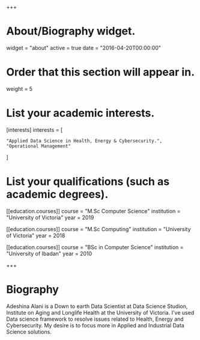 +++
# About/Biography widget.
widget = "about"
active = true
date = "2016-04-20T00:00:00"

# Order that this section will appear in.
weight = 5

# List your academic interests.
[interests]
  interests = [
    
    "Applied Data Science in Health, Energy & Cybersecurity.",
    "Operational Management"

  ]

# List your qualifications (such as academic degrees).
[[education.courses]]
    course = "M.Sc Computer Science"
  institution = "University of Victoria"
  year = 2019


[[education.courses]]
   course = "M.Sc Computing"
  institution = "University of Victoria"
  year = 2018


[[education.courses]]
course = "BSc in Computer Science"
  institution = "University of Ibadan"
  year = 2010

 
+++

# Biography
Adeshina Alani is a Down to earth Data Scientist at Data Science Studion, Institute on Aging and Longlife Health at the University of Victoria. I've used Data science framework to resolve issues related to Health, Energy and Cybersecurity. My desire is to focus more in Applied and Industrial Data Science solutions.


